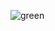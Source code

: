 ![green](https://user-images.githubusercontent.com/2177262/88730025-22f7e580-d103-11ea-9c22-cd812b0f61fd.png)

